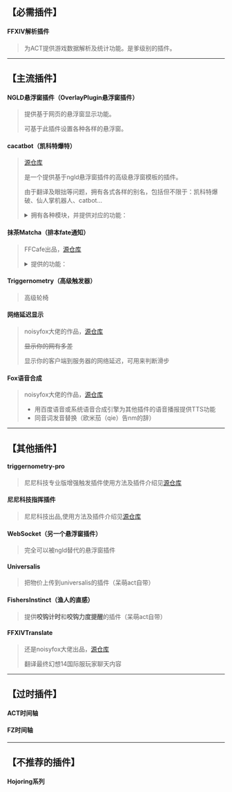 ## 【必需插件】

#### FFXIV解析插件

> 为ACT提供游戏数据解析及统计功能。是爹级别的插件。

---
## 【主流插件】

#### NGLD悬浮窗插件（OverlayPlugin悬浮窗插件）

> 提供基于网页的悬浮窗显示功能。
>
> 可基于此插件设置各种各样的悬浮窗。

#### cacatbot（凯科特爆特）

> [源仓库](https://github.com/quisquous/cactbot) 
>
> 是一个提供基于ngld悬浮窗插件的高级悬浮窗模板的插件。
>
> 由于翻译及眼拙等问题，拥有各式各样的别名，包括但不限于：凯科特爆破、仙人掌机器人、catbot...
>
> <details><summary>拥有各种模块，并提供对应的功能：</summary>
> 
> - 时间轴：副本时间轴及触发器，俗称副本轮椅
> 
> - 犯错监控：攻略副本时监控自身及队友的犯错，如副本死亡，食物效果过期，吃到不应该的伤害等（注：不包括操作手法）
> 
> - 狩猎监控：可监控并播报自身周围S A B狩猎怪的具体位置及相对方位
> 
> - 优雷卡辅助：
> 
> - 钓鱼辅助：
> 
> - 职业监控：  
> 
> - 开怪计数器：  
> 
> </details>

#### 抹茶Matcha（排本fate通知）

> FFCafe出品，[源仓库](https://github.com/thewakingsands/matcha)
>
> <details><summary>提供的功能：</summary>
>
> 播报功能（可选tts播报或/和消息中心通知播报）
>
> - 过图播报：播报你即将到达哪张地图（可选只副本或全部地图）
> - 排本播报：排到副本后播报通知（随机副本无法透视）
> - 咬钩提示：钓鱼时播报咬钩（可选开启咬钩力度）
> - F.A.T.E播报：监控播报本地图刷新的已勾选的fate、NM(优雷卡)、SM(博兹雅)（可选名称、等级），可加载模板，默认模板为古武的9本小黄书
> - 博兹雅CE播报：监控播报本地图刷新的紧急遭遇战（Critical Engagement, CE）
>
> 悬浮窗功能（与NGLD悬浮窗插件联合使用）
>
> - 物价记录：记录当前市场交易板的物品最低价格（打开universalis集成后，可上传物价并查询其他服务器的物价）（可选hq过滤）
> - 配装比较：记录自身配装与目标配装（需打开一次目标装备界面）
> - 仙人微彩：刮刮乐计算器，根据期望计算，提供金碟刮刮乐建议
> - 宝物地图：快速查看已开启的藏宝图对应点位
>
> Webhook（需要一定的使用技巧）
>
> - [优雷卡自动史记](https://bbs.nga.cn/read.php?tid=15305997&_fp=4)
> - ...
>
> </details> 

#### Triggernometry（高级触发器）

> 高级轮椅

#### 网络延迟显示

> noisyfox大佬的作品，[源仓库](https://github.com/Noisyfox/ACT.FFXIVPing)
>
> ~~显示你的网有多差~~
>
> 显示你的客户端到服务器的网络延迟，可用来判断滑步

#### Fox语音合成

> noisyfox大佬的作品，[源仓库](https://github.com/Noisyfox/ACT.FoxTTS)
>
> - 用百度语音或系统语音合成引擎为其他插件的语音播报提供TTS功能
> - 同音词发音替换（欧米茄（qie）告nm的辞）

---
## 【其他插件】

#### triggernometry-pro

> 尼尼科技专业版增强触发插件使用方法及插件介绍见[源仓库](https://github.com/pipirapira/triggernometry-pro)

#### 尼尼科技指挥插件

> 尼尼科技出品,使用方法及插件介绍见[源仓库](https://github.com/pipirapira/NiNiTechnology)

#### WebSocket（另一个悬浮窗插件）

> 完全可以被ngld替代的悬浮窗插件

#### Universalis

> 把物价上传到universalis的插件（呆萌act自带）

#### FishersInstinct（渔人的直感）

> 提供**咬钩计时**和**咬钩力度提醒**的插件（呆萌act自带）

#### FFXIVTranslate

> 还是noisyfox大佬出品，[源仓库](https://github.com/Noisyfox/ACT.FFXIVTranslate)
>
> 翻译最终幻想14国际服玩家聊天内容

---
## 【过时插件】

#### ACT时间轴

#### FZ时间轴

---
## 【不推荐的插件】

#### Hojoring系列
